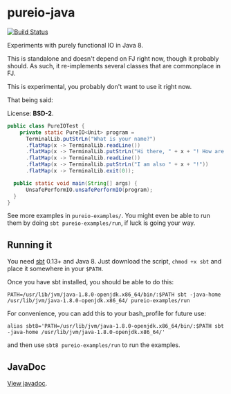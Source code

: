 # pureio-java

[![Build Status](https://travis-ci.org/CodeBlock/pureio-java.svg?branch=master)](https://travis-ci.org/CodeBlock/pureio-java)

Experiments with purely functional IO in Java 8.

This is standalone and doesn't depend on FJ right now, though it probably
should. As such, it re-implements several classes that are commonplace in FJ.

This is experimental, you probably don't want to use it right now.

That being said:

License: **BSD-2**.

```java
public class PureIOTest {
    private static PureIO<Unit> program =
      TerminalLib.putStrLn("What is your name?")
      .flatMap(x -> TerminalLib.readLine())
      .flatMap(x -> TerminalLib.putStrLn("Hi there, " + x + "! How are you?"))
      .flatMap(x -> TerminalLib.readLine())
      .flatMap(x -> TerminalLib.putStrLn("I am also " + x + "!"))
      .flatMap(x -> TerminalLib.exit(0));

  public static void main(String[] args) {
      UnsafePerformIO.unsafePerformIO(program);
  }
}
```

See more examples in `pureio-examples/`. You might even be able to run them by
doing `sbt pureio-examples/run`, if luck is going your way.

## Running it

You need [sbt](https://raw.githubusercontent.com/paulp/sbt-extras/master/sbt)
0.13+ and Java 8. Just download the script, `chmod +x sbt` and place it
somewhere in your `$PATH`.

Once you have sbt installed, you should be able to do this:

```
PATH=/usr/lib/jvm/java-1.8.0-openjdk.x86_64/bin/:$PATH sbt -java-home /usr/lib/jvm/java-1.8.0-openjdk.x86_64/ pureio-examples/run
```

For convenience, you can add this to your bash_profile for future use:

```
alias sbt8='PATH=/usr/lib/jvm/java-1.8.0-openjdk.x86_64/bin/:$PATH sbt -java-home /usr/lib/jvm/java-1.8.0-openjdk.x86_64/'
```

and then use `sbt8 pureio-examples/run` to run the examples.


## JavaDoc

[View javadoc](https://codeblock.github.io/pureio-java/).
